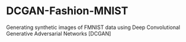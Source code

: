 # DCGAN-Fashion-MNIST
Generating synthetic images of FMNIST data using Deep Convolutional Generative Adversarial Networks [DCGAN]
